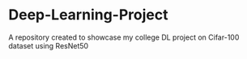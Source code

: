# Deep-Learning-Project
A repository created to showcase my college DL project on Cifar-100 dataset using ResNet50

